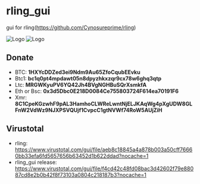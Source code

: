 # rling_gui
gui for rling(https://github.com/Cynosureprime/rling)

![Logo](https://siasky.net/KADl9aGyv8imEEL-t-Tl3xsJFxe1vFC4H8gsAhrgwH5jwg)
![Logo](https://siasky.net/OADzZjgLK9yOIEjYOXAhEaoWJcJwzG5kbIfHQ19bZJThOQ)

## Donate
- BTC: **1HXYcDDZed3ei9Ndm9Au65ZfoCqubEEvku**
- Btc1: **bc1q0pt4mpdawt05n8dpyzhkxzqr9cx78w6ghq3qtp**
- Ltc: **MRGWKyuPV6YQ42Jh4BVgNGHBuSQrXsmkfA**
- Eth or Bsc: **0x3d5Dbc0E218D0084Ce755803724F614ea70191F6**
- Xmr: **8C1CpeKGzwhF9pAL3HamhoCLWReLwntNjELJKAqWg4pXgUDW8GLFnW2VdWz9NJXPSVQUjf1CvpcC1gtNVWf74RoW5AUjZiH**
## Virustotal
- rling: https://www.virustotal.com/gui/file/aeb8c18845a4a878b003a50cff76660bb33efa6fd5657656b63452d1b622ddad?nocache=1
- rling_gui release: https://www.virustotal.com/gui/file/f4cd42c48fd08bac3d42602f79e88087cd8e2b0b42f8f73103a0804c218187b3?nocache=1
